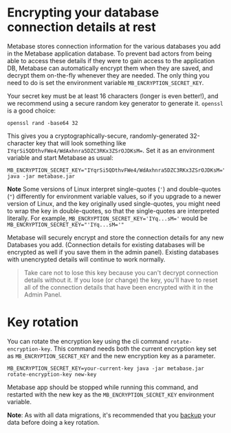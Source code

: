 # Encrypting your database connection details at rest

Metabase stores connection information for the various databases you add in the Metabase application database. To prevent bad actors from being able to access these details if they were to gain access to
the application DB, Metabase can automatically encrypt them when they are saved, and decrypt them on-the-fly whenever they are needed. The only thing you need to do is set the environment variable
`MB_ENCRYPTION_SECRET_KEY`.

Your secret key must be at least 16 characters (longer is even better!), and we recommend using a secure random key generator to generate it. `openssl` is a good choice:

    openssl rand -base64 32

This gives you a cryptographically-secure, randomly-generated 32-character key that will look something like `IYqrSi5QDthvFWe4/WdAxhnra5DZC3RKx3ZSrOJDKsM=`. Set it as an environment variable and
start Metabase as usual:

    MB_ENCRYPTION_SECRET_KEY="IYqrSi5QDthvFWe4/WdAxhnra5DZC3RKx3ZSrOJDKsM=" java -jar metabase.jar

**Note** Some versions of Linux interpret single-quotes (`'`) and double-quotes (`"`) differently for environment variable values, so if you upgrade to a newer version of Linux, and the key originally used single-quotes, you might need to wrap the key in double-quotes, so that the single-quotes are interpreted literally. For example, `MB_ENCRYPTION_SECRET_KEY='IYq...sM='` would be `MB_ENCRYPTION_SECRET_KEY="'IYq...sM='"`

Metabase will securely encrypt and store the connection details for any new Databases you add. (Connection details for existing databases will be encrypted as well if you save them in the admin panel).
Existing databases with unencrypted details will continue to work normally.

>Take care not to lose this key because you can't decrypt connection details without it. If you lose (or change) the key, you'll have to reset all of the connection details that have been encrypted with it in the Admin Panel.


# Key rotation

You can rotate the encryption key using the cli command `rotate-encryption-key`. This command needs both the current encryption key set as `MB_ENCRYPTION_SECRET_KEY` and the new encryption key as a parameter.

    MB_ENCRYPTION_SECRET_KEY=your-current-key java -jar metabase.jar rotate-encryption-key new-key

Metabase app should be stopped while running this command, and restarted with the new key as the `MB_ENCRYPTION_SECRET_KEY` environment variable.

**Note**: As with all data migrations, it's recommended that you [backup](./backing-up-metabase-application-data.md) your data before doing a key rotation.
